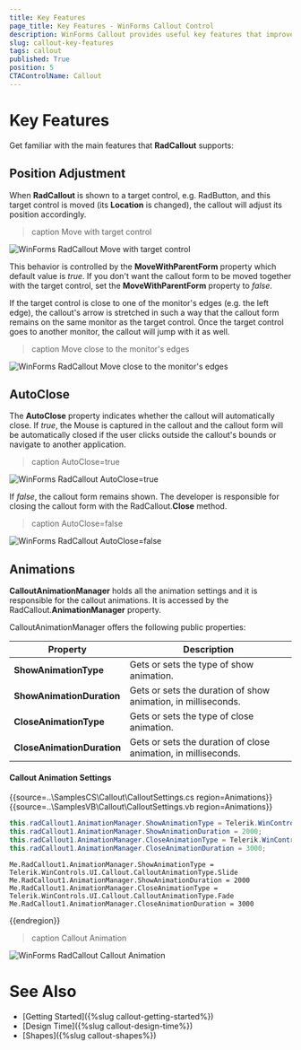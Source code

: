 ```yaml
---
title: Key Features
page_title: Key Features - WinForms Callout Control
description: WinForms Callout provides useful key features that improves the user experience in your project.   
slug: callout-key-features
tags: callout
published: True
position: 5 
CTAControlName: Callout
---
```


# Key Features  

Get familiar with the main features that **RadCallout** supports:

## Position Adjustment

When **RadCallout** is shown to a target control, e.g. RadButton, and this target control is moved (its **Location** is changed), the callout will adjust its position accordingly. 

>caption Move with target control
 
![WinForms RadCallout Move with target control](images/callout-key-features001.gif)

This behavior is controlled by the **MoveWithParentForm** property which default value is *true*. If you don't want the callout form to be moved together with the target control, set the **MoveWithParentForm** property to *false*.

If the target control is close to one of the monitor's edges (e.g. the left edge), the callout's arrow is stretched in such a way that the callout form remains on the same monitor as the target control. Once the target control goes to another monitor, the callout will jump with it as well.

>caption Move close to the monitor's edges

![WinForms RadCallout Move close to the monitor's edges](images/callout-key-features002.gif)

## AutoClose

The **AutoClose** property indicates whether the callout will automatically close. If *true*, the Mouse is captured in the callout and the callout form will be automatically closed if the user clicks outside the callout's bounds or navigate to another application.

>caption AutoClose=true

![WinForms RadCallout AutoClose=true](images/callout-key-features003.gif)

If *false*, the callout form remains shown. The developer is responsible for closing the callout form with the RadCallout.**Close** method.

>caption AutoClose=false

![WinForms RadCallout AutoClose=false](images/callout-key-features004.gif)

## Animations

**CalloutAnimationManager** holds all the animation settings and it is responsible for the callout animations. It is accessed by the RadCallout.**AnimationManager** property. 

CalloutAnimationManager offers the following public properties:

|Property|Description|
|----|----|
|**ShowAnimationType**|Gets or sets the type of show animation.|
|**ShowAnimationDuration**|Gets or sets the duration of show animation, in milliseconds.|
|**CloseAnimationType**|Gets or sets the type of close animation.|
|**CloseAnimationDuration**|Gets or sets the duration of close animation, in milliseconds.|

#### Callout Animation Settings

{{source=..\SamplesCS\Callout\CalloutSettings.cs region=Animations}} 
{{source=..\SamplesVB\Callout\CalloutSettings.vb region=Animations}} 

````C#
this.radCallout1.AnimationManager.ShowAnimationType = Telerik.WinControls.UI.Callout.CalloutAnimationType.Slide;
this.radCallout1.AnimationManager.ShowAnimationDuration = 2000;
this.radCallout1.AnimationManager.CloseAnimationType = Telerik.WinControls.UI.Callout.CalloutAnimationType.Fade;
this.radCallout1.AnimationManager.CloseAnimationDuration = 3000;


````
````VB.NET
Me.RadCallout1.AnimationManager.ShowAnimationType = Telerik.WinControls.UI.Callout.CalloutAnimationType.Slide
Me.RadCallout1.AnimationManager.ShowAnimationDuration = 2000
Me.RadCallout1.AnimationManager.CloseAnimationType = Telerik.WinControls.UI.Callout.CalloutAnimationType.Fade
Me.RadCallout1.AnimationManager.CloseAnimationDuration = 3000

````

{{endregion}}

>caption Callout Animation

![WinForms RadCallout Callout Animation](images/callout-key-features005.gif)

# See Also

* [Getting Started]({%slug callout-getting-started%})
* [Design Time]({%slug callout-design-time%}) 
* [Shapes]({%slug callout-shapes%}) 
 
        

